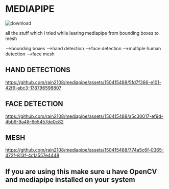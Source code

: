 # MEDIAPIPE
![download](https://github.com/rain2108/mediapipe/assets/150415488/6ef07d35-edc5-49b7-ab63-ffa26340432d)

all the stuff which i tried while learing mediapipe from bounding boxes to mesh

-->bounding boxes
-->hand detection
-->face detection
-->multiple human detection 
-->face mesh

## HAND DETECTIONS
https://github.com/rain2108/mediapipe/assets/150415488/5fd7f366-e101-42f9-abc3-178796598807

## FACE DETECTION
https://github.com/rain2108/mediapipe/assets/150415488/a5c30017-ef9d-4bb9-9a48-6e5457de0c82

## MESH
https://github.com/rain2108/mediapipe/assets/150415488/774a5c6f-0365-472f-813f-4c1a557e4448

## If you are using this make sure u have OpenCV and mediapipe installed on your system


